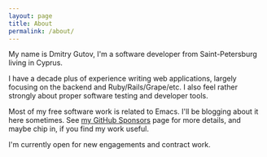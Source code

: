 ```yaml
---
layout: page
title: About
permalink: /about/
---
```


My name is Dmitry Gutov, I'm a software developer from Saint-Petersburg living in Cyprus.

I have a decade plus of experience writing web applications, largely
focusing on the backend and Ruby/Rails/Grape/etc. I also feel rather
strongly about proper software testing and developer tools.

Most of my free software work is related to Emacs. I'll be blogging
about it here sometimes. See [my GitHub Sponsors](https://github.com/sponsors/dgutov) page for more
details, and maybe chip in, if you find my work useful.

I'm currently open for new engagements and contract work.
